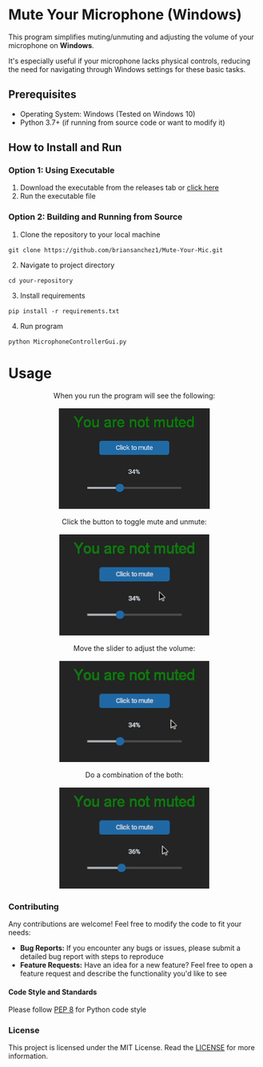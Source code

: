 # Mute Your Microphone (Windows)

This program simplifies muting/unmuting and adjusting the volume of your microphone on **Windows**.

It's especially useful if your microphone lacks physical controls, reducing the need for navigating through Windows settings for these basic tasks.

## Prerequisites

- Operating System: Windows (Tested on Windows 10)
- Python 3.7+ (if running from source code or want to modify it)

## How to Install and Run

### Option 1: Using Executable

1. Download the executable from the releases tab or [click here]()
2. Run the executable file

### Option 2: Building and Running from Source

1. Clone the repository to your local machine

```
git clone https://github.com/briansanchez1/Mute-Your-Mic.git
```

2. Navigate to project directory

```
cd your-repository
```

3. Install requirements

```
pip install -r requirements.txt
```

4. Run program

```
python MicrophoneControllerGui.py
```

# Usage

<p align="center">
  When you run the program will see the following:
<br/><br/>
  <img src="doc_images/basic_screen.png" alt="animated" />
</p>

<p align="center">
  Click the button to toggle mute and unmute:
<br/><br/>
  <img src="doc_images/toggle.gif" alt="toggle-mute" />
 </p> 
 
<p align="center">
  Move the slider to adjust the volume:
<br/><br/>
  <img src="doc_images/slider.gif" alt="moving-the-slider" />
</p>

<p align="center">
  Do a combination of the both:
<br/><br/>
  <img src="doc_images/combination.gif" alt="moving-slider-toggle-mute" />
</p>

### Contributing

Any contributions are welcome! Feel free to modify the code to fit your needs:

- **Bug Reports:** If you encounter any bugs or issues, please submit a detailed bug report with steps to reproduce
- **Feature Requests:** Have an idea for a new feature? Feel free to open a feature request and describe the functionality you'd like to see

#### Code Style and Standards

Please follow [PEP 8](https://www.python.org/dev/peps/pep-0008/) for Python code style

### License

This project is licensed under the MIT License. Read the [LICENSE](README.md) for more information.
